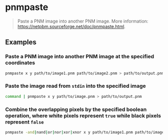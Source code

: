 # pnmpaste

> Paste a PNM image into another PNM image. More information: <https://netpbm.sourceforge.net/doc/pnmpaste.html>.

## Examples

### Paste a PNM image into another PNM image at the specified coordinates

```bash
pnmpaste x y path/to/image1.pnm path/to/image2.pnm > path/to/output.pnm
```

### Paste the image read from `stdin` into the specified image

```bash
command | pnmpaste x y path/to/image.pnm > path/to/output.pnm
```

### Combine the overlapping pixels by the specified boolean operation, where white pixels represent `true` while black pixels represent `false`

```bash
pnmpaste -and|nand|or|nor|xor|xnor x y path/to/image1.pnm path/to/image2.pnm > path/to/output.pnm
```

